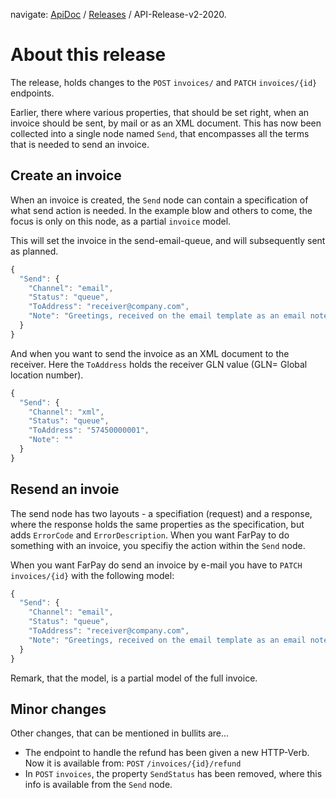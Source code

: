 navigate: [ApiDoc](README.md) / [Releases](Releases.md) / API-Release-v2-2020.

# About this release
The release, holds changes to the `POST` `invoices/` and `PATCH` `invoices/{id}` endpoints.

Earlier, there where various properties, that should be set right, when an invoice should be sent, by mail or as an XML document. This has now been collected into a single node named `Send`, that encompasses all the terms that is needed to send an invoice.

## Create an invoice
When an invoice is created, the `Send` node can contain a specification of what send action is needed. In the example blow and others to come, the focus is only on this node, as a partial `invoice` model.

This will set the invoice in the send-email-queue, and will subsequently sent as planned.

```javascript
{
  "Send": {
    "Channel": "email",
    "Status": "queue",
    "ToAddress": "receiver@company.com",
    "Note": "Greetings, received on the email template as an email note"
  }
}
```
And when you want to send the invoice as an XML document to the receiver. Here the `ToAddress` holds the receiver GLN value (GLN= Global location number).

```javascript
{
  "Send": {
    "Channel": "xml",
    "Status": "queue",
    "ToAddress": "57450000001",
    "Note": ""
  }
}
```

## Resend an invoie
The send node has two layouts - a specifiation (request) and a response, where the response holds the same properties as the specification, but adds `ErrorCode` and `ErrorDescription`. When you want FarPay to do something with an invoice, you specifiy the action within the `Send` node.

When you want FarPay do send an invoice by e-mail you have to `PATCH` `invoices/{id}` with the following model:

````javascript
{
  "Send": {
    "Channel": "email",
    "Status": "queue",
    "ToAddress": "receiver@company.com",
    "Note": "Greetings, received on the email template as an email note"
  }
}
````

Remark, that the model, is a partial model of the full invoice.


## Minor changes
Other changes, that can be mentioned in bullits are...
* The endpoint to handle the refund has been given a new HTTP-Verb. Now it is available from: `POST` `/invoices/{id}/refund`
* In `POST` `invoices`, the property `SendStatus` has been removed, where this info is available from the `Send` node. 

